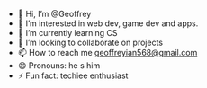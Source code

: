 - 👋 Hi, I’m @Geoffrey
- 👀 I’m interested in web dev, game dev and apps.
- 🌱 I’m currently learning CS
- 💞️ I’m looking to collaborate on projects
- 📫 How to reach me geoffreyian568@gmail.com
- 😄 Pronouns: he s him
- ⚡ Fun fact: techiee enthusiast

<!---
Geoffrey568/Geoffrey568 is a ✨ special ✨ repository because its `README.md` (this file) appears on your GitHub profile.
You can click the Preview link to take a look at your changes.
--->
